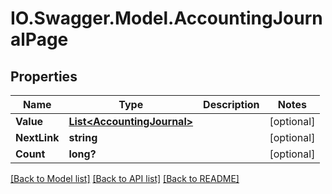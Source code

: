 # IO.Swagger.Model.AccountingJournalPage
## Properties

Name | Type | Description | Notes
------------ | ------------- | ------------- | -------------
**Value** | [**List&lt;AccountingJournal&gt;**](AccountingJournal.md) |  | [optional] 
**NextLink** | **string** |  | [optional] 
**Count** | **long?** |  | [optional] 

[[Back to Model list]](../README.md#documentation-for-models) [[Back to API list]](../README.md#documentation-for-api-endpoints) [[Back to README]](../README.md)

